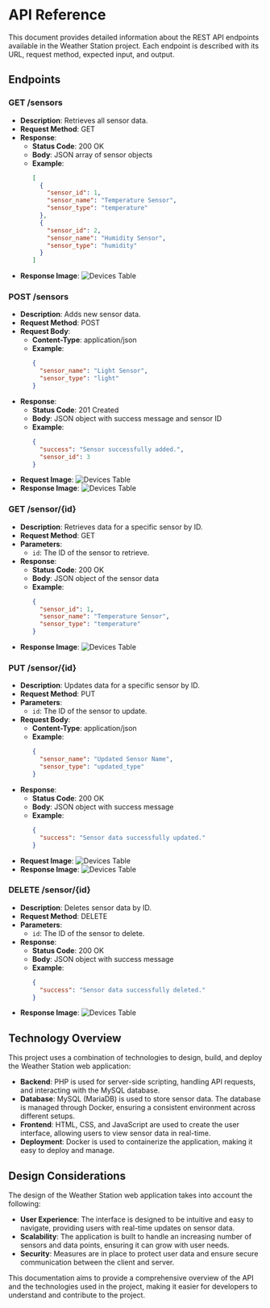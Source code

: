 # API Reference

This document provides detailed information about the REST API endpoints available in the Weather Station project. Each endpoint is described with its URL, request method, expected input, and output.

## Endpoints

### GET /sensors
- **Description**: Retrieves all sensor data.
- **Request Method**: GET
- **Response**:
  - **Status Code**: 200 OK
  - **Body**: JSON array of sensor objects
  - **Example**:
    ```json
    [
      {
        "sensor_id": 1,
        "sensor_name": "Temperature Sensor",
        "sensor_type": "temperature"
      },
      {
        "sensor_id": 2,
        "sensor_name": "Humidity Sensor",
        "sensor_type": "humidity"
      }
    ]
    ```
- **Response Image**: ![Devices Table](/assets/getsens.png)

### POST /sensors
- **Description**: Adds new sensor data.
- **Request Method**: POST
- **Request Body**:
  - **Content-Type**: application/json
  - **Example**:
    ```json
    {
      "sensor_name": "Light Sensor",
      "sensor_type": "light"
    }
    ```
- **Response**:
  - **Status Code**: 201 Created
  - **Body**: JSON object with success message and sensor ID
  - **Example**:
    ```json
    {
      "success": "Sensor successfully added.",
      "sensor_id": 3
    }
    ```
- **Request Image**: ![Devices Table](/assets/postsens.png)
- **Response Image**: ![Devices Table](/assets/resp.png)

### GET /sensor/{id}
- **Description**: Retrieves data for a specific sensor by ID.
- **Request Method**: GET
- **Parameters**:
  - `id`: The ID of the sensor to retrieve.
- **Response**:
  - **Status Code**: 200 OK
  - **Body**: JSON object of the sensor data
  - **Example**:
    ```json
    {
      "sensor_id": 1,
      "sensor_name": "Temperature Sensor",
      "sensor_type": "temperature"
    }
    ```
- **Response Image**: ![Devices Table](/assets/getsensid.png)

### PUT /sensor/{id}
- **Description**: Updates data for a specific sensor by ID.
- **Request Method**: PUT
- **Parameters**:
  - `id`: The ID of the sensor to update.
- **Request Body**:
  - **Content-Type**: application/json
  - **Example**:
    ```json
    {
      "sensor_name": "Updated Sensor Name",
      "sensor_type": "updated_type"
    }
    ```
- **Response**:
  - **Status Code**: 200 OK
  - **Body**: JSON object with success message
  - **Example**:
    ```json
    {
      "success": "Sensor data successfully updated."
    }
    ```
- **Request Image**: ![Devices Table](/assets/putsensid.png)
- **Response Image**: ![Devices Table](/assets/resp1.png)

### DELETE /sensor/{id}
- **Description**: Deletes sensor data by ID.
- **Request Method**: DELETE
- **Parameters**:
  - `id`: The ID of the sensor to delete.
- **Response**:
  - **Status Code**: 200 OK
  - **Body**: JSON object with success message
  - **Example**:
    ```json
    {
      "success": "Sensor data successfully deleted."
    }
    ```
- **Response Image**: ![Devices Table](/assets/deletesens.png)

## Technology Overview

This project uses a combination of technologies to design, build, and deploy the Weather Station web application:

- **Backend**: PHP is used for server-side scripting, handling API requests, and interacting with the MySQL database.
- **Database**: MySQL (MariaDB) is used to store sensor data. The database is managed through Docker, ensuring a consistent environment across different setups.
- **Frontend**: HTML, CSS, and JavaScript are used to create the user interface, allowing users to view sensor data in real-time.
- **Deployment**: Docker is used to containerize the application, making it easy to deploy and manage.

## Design Considerations

The design of the Weather Station web application takes into account the following:

- **User Experience**: The interface is designed to be intuitive and easy to navigate, providing users with real-time updates on sensor data.
- **Scalability**: The application is built to handle an increasing number of sensors and data points, ensuring it can grow with user needs.
- **Security**: Measures are in place to protect user data and ensure secure communication between the client and server.

This documentation aims to provide a comprehensive overview of the API and the technologies used in the project, making it easier for developers to understand and contribute to the project.